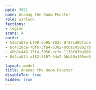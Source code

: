 ```yaml
---
ppid: 3991
name: Anamag the Doom Feaster
role: warlock
factions:
- legion
scans: 4
cards:
- 51a7a07b-bf98-3b95-803c-0f87cd9bface
- ac4720ce-7bf6-3fa4-b3e2-0c0ac458027b
- 48b2e446-15fa-3056-bcfd-1138f03ba988
- 8d4cab74-af82-3697-94e2-5bb59a195ee5

layout: model
title: Anamag the Doom Feaster
disableToc: true
hidden: true
---
```

